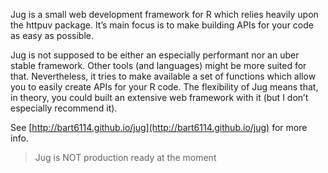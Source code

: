 Jug is a small web development framework for R which relies heavily upon the httpuv package. It’s main focus is to make building APIs for your code as easy as possible.

Jug is not supposed to be either an especially performant nor an uber stable framework. Other tools (and languages) might be more suited for that. Nevertheless, it tries to make available a set of functions which allow you to easily create APIs for your R code. The flexibility of Jug means that, in theory, you could built an extensive web framework with it (but I don’t especially recommend it).

See [http://bart6114.github.io/jug](http://bart6114.github.io/jug) for more info.

> Jug is NOT production ready at the moment

